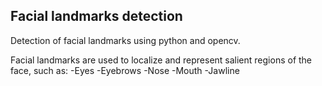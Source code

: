 ## Facial landmarks detection

Detection of facial landmarks using python and opencv.

Facial landmarks are used to localize and represent salient regions of the face, such as:
 -Eyes
 -Eyebrows
 -Nose
 -Mouth
 -Jawline
